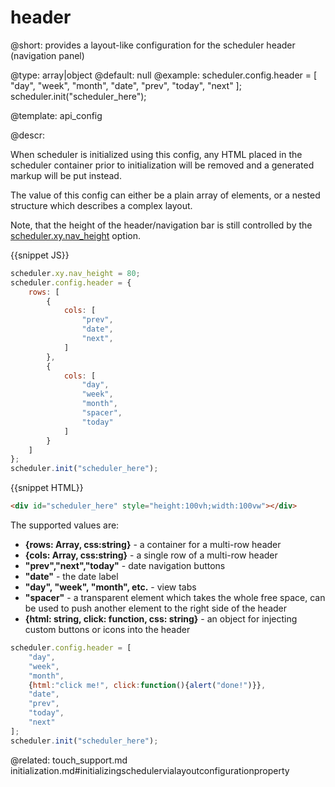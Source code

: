 header
=============

@short: provides a layout-like configuration for the scheduler header (navigation panel)
	

@type: array|object
@default: null
@example:
scheduler.config.header = [
	"day",
	"week",
	"month",
	"date",
	"prev",
	"today",
	"next"
];
scheduler.init("scheduler_here");

@template:	api_config

@descr:

When scheduler is initialized using this config, any HTML placed in the scheduler container prior to initialization will be removed and a generated markup will be put instead.

The value of this config can either be a plain array of elements, or a nested structure which describes a complex layout.

Note, that the height of the header/navigation bar is still controlled by the [scheduler.xy.nav_height](api/scheduler_xy_other.md#day) option.

{{snippet JS}}
~~~js
scheduler.xy.nav_height = 80;
scheduler.config.header = {
	rows: [
		{ 
			cols: [
				"prev",
				"date",
				"next",
			]
		},
		{ 
			cols: [
				"day",
				"week",
				"month",
				"spacer",
				"today"
			]
		}
	]
};
scheduler.init("scheduler_here");
~~~

{{snippet HTML}}
~~~html
<div id="scheduler_here" style="height:100vh;width:100vw"></div>
~~~


The supported values are:

 - **{rows: Array, css:string}** - a container for a multi-row header
 - **{cols: Array, css:string}** - a single row of a multi-row header
 - **"prev","next","today"** - date navigation buttons
 - **"date"** - the date label
 - **"day", "week", "month", etc.** - view tabs
 - **"spacer"** - a transparent element which takes the whole free space, can be used to push another element to the right side of the header
 - **{html: string, click: function, css: string}** - an object for injecting custom buttons or icons into the header

~~~js
scheduler.config.header = [
	"day",
	"week",
	"month",
	{html:"click me!", click:function(){alert("done!")}},
	"date",
	"prev",
	"today",
	"next"
];
scheduler.init("scheduler_here");
~~~

@related: 
touch_support.md
initialization.md#initializingschedulervialayoutconfigurationproperty